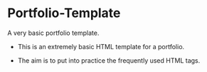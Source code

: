 # Portfolio-Template
A very basic portfolio template.

- This is an extremely basic HTML template for a portfolio.

- The aim is to put into practice the frequently used HTML tags.
